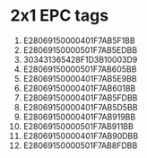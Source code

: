 # 2x1 EPC tags 

1. E28069150000401F7AB5F1BB
2. E28069150000501F7AB5EDBB
3. 303431365428F1D3B10003D9
4. E28069150000501F7AB605BB
5. E28069150000401F7AB5E9BB
6. E28069150000401F7AB601BB
7. E28069150000401F7AB5FDBB
8. E28069150000401F7AB5D5BB
9. E28069150000401F7AB919BB
10. E28069150000501F7AB911BB
11. E28069150000401F7AB90DBB
12. E28069150000501F7AB8FDBB
  